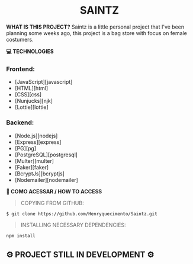 <h1 align="center">SAINTZ</h1>


**WHAT IS THIS PROJECT?**
Saintz is a little personal project that I've been planning some weeks ago, this project is a bag store with focus on female costumers.

**:computer: TECHNOLOGIES**

### Frontend:

- [JavaScript][javascript]
- [HTML][html]
- [CSS][css]
- [Nunjucks][njk]
- [Lottie][lottie]

### Backend:

- [Node.js][nodejs]
- [Express][express]
- [PG][pg]
- [PostgreSQL][postgresql]
- [Multer][multer]
- [Faker][faker]
- [BcryptJs][bcryptjs]
- [Nodemailer][nodemailer]

**:rocket: COMO ACESSAR / HOW TO ACCESS**

> COPYING FROM GITHUB:

```bash
$ git clone https://github.com/Henryquecimento/Saintz.git
```

> INSTALLING NECESSARY DEPENDENCIES:

```bash
npm install
```

## :gear: PROJECT STILL IN DEVELOPMENT :gear: